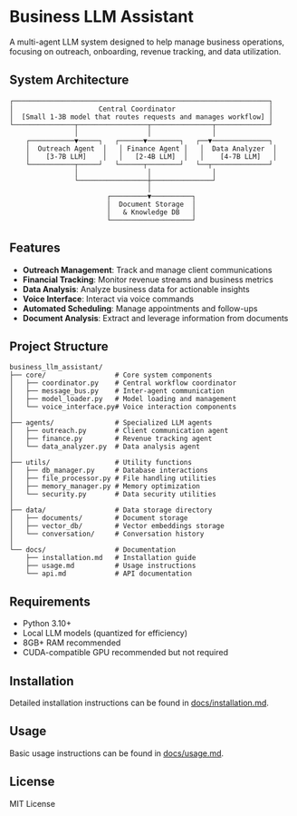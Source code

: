 # Business LLM Assistant

A multi-agent LLM system designed to help manage business operations, focusing on outreach, onboarding, revenue tracking, and data utilization.

## System Architecture

```
┌───────────────────────────────────────────────────────────────┐
│                     Central Coordinator                       │
│  [Small 1-3B model that routes requests and manages workflow] │
└───────────────┬─────────────────┬───────────────┬─────────────┘
                │                 │               │
    ┌───────────▼─────┐   ┌──────▼────────┐   ┌──▼──────────────┐
    │  Outreach Agent  │   │ Finance Agent │   │  Data Analyzer  │
    │    [3-7B LLM]    │   │   [2-4B LLM]  │   │    [4-7B LLM]   │
    └───────────┬─────┘   └──────┬────────┘   └──┬──────────────┘
                │                 │               │
                └─────────────────┼───────────────┘
                                  │
                        ┌─────────▼──────────┐
                        │  Document Storage  │
                        │   & Knowledge DB   │
                        └────────────────────┘
```

## Features

- **Outreach Management**: Track and manage client communications
- **Financial Tracking**: Monitor revenue streams and business metrics
- **Data Analysis**: Analyze business data for actionable insights
- **Voice Interface**: Interact via voice commands
- **Automated Scheduling**: Manage appointments and follow-ups
- **Document Analysis**: Extract and leverage information from documents

## Project Structure

```
business_llm_assistant/
├── core/                 # Core system components
│   ├── coordinator.py    # Central workflow coordinator
│   ├── message_bus.py    # Inter-agent communication
│   ├── model_loader.py   # Model loading and management
│   └── voice_interface.py# Voice interaction components
│
├── agents/               # Specialized LLM agents
│   ├── outreach.py       # Client communication agent
│   ├── finance.py        # Revenue tracking agent
│   └── data_analyzer.py  # Data analysis agent
│
├── utils/                # Utility functions
│   ├── db_manager.py     # Database interactions
│   ├── file_processor.py # File handling utilities
│   ├── memory_manager.py # Memory optimization
│   └── security.py       # Data security utilities
│
├── data/                 # Data storage directory
│   ├── documents/        # Document storage
│   ├── vector_db/        # Vector embeddings storage
│   └── conversation/     # Conversation history
│
└── docs/                 # Documentation
    ├── installation.md   # Installation guide
    ├── usage.md          # Usage instructions
    └── api.md            # API documentation
```

## Requirements

- Python 3.10+
- Local LLM models (quantized for efficiency)
- 8GB+ RAM recommended
- CUDA-compatible GPU recommended but not required

## Installation

Detailed installation instructions can be found in [docs/installation.md](docs/installation.md).

## Usage

Basic usage instructions can be found in [docs/usage.md](docs/usage.md).

## License

MIT License

